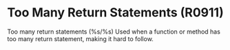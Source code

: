 # Too Many Return Statements (R0911)

Too many return statements (%s/%s) Used when a function or method has
too many return statement, making it hard to follow.
